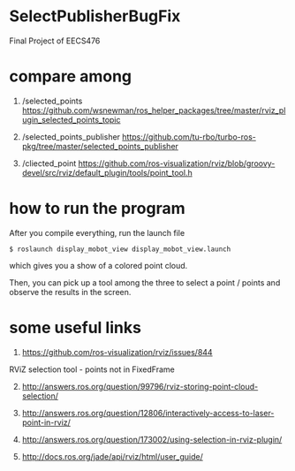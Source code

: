 # SelectPublisherBugFix
Final Project of EECS476

# compare among
  
  1. /selected_points
  https://github.com/wsnewman/ros_helper_packages/tree/master/rviz_plugin_selected_points_topic

  2. /selected_points_publisher
  https://github.com/tu-rbo/turbo-ros-pkg/tree/master/selected_points_publisher
 
  3. /cliected_point
  https://github.com/ros-visualization/rviz/blob/groovy-devel/src/rviz/default_plugin/tools/point_tool.h

# how to run the program

After you compile everything, run the launch file

	$ roslaunch display_mobot_view display_mobot_view.launch

which gives you a show of a colored point cloud.

Then, you can pick up a tool among the three to select a point / points and observe the results in the screen.

# some useful links

1. https://github.com/ros-visualization/rviz/issues/844

RViZ selection tool - points not in FixedFrame

2. http://answers.ros.org/question/99796/rviz-storing-point-cloud-selection/

3. http://answers.ros.org/question/12806/interactively-access-to-laser-point-in-rviz/

4. http://answers.ros.org/question/173002/using-selection-in-rviz-plugin/

5. http://docs.ros.org/jade/api/rviz/html/user_guide/

